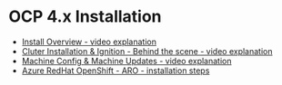 # OCP 4.x Installation

* [Install Overview - video explanation](https://www.youtube.com/watch?v=uBsilb4cuaI)
* [Cluter Installation & Ignition - Behind the scene - video explanation](https://www.youtube.com/watch?v=GcRf0BomQwg)
* [Machine Config & Machine Updates - video explanation](https://www.youtube.com/watch?v=zQ7QfUY5Ulk)
* [Azure RedHat OpenShift - ARO - installation steps](https://learn.microsoft.com/en-us/azure/openshift/tutorial-create-cluster)